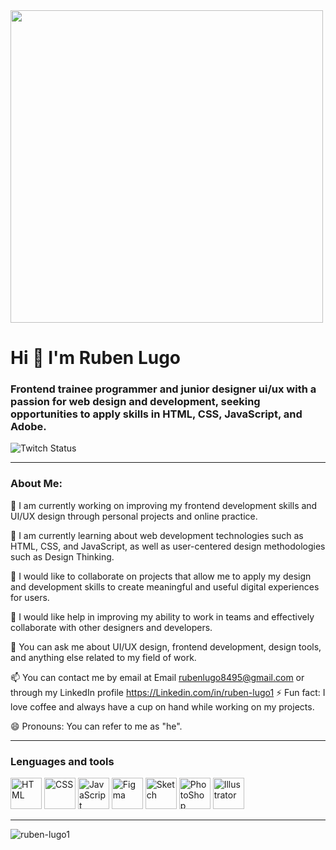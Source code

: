 
<div class="header" aling="center"> 
    <img src="https://images.unsplash.com/photo-1585366119957-e9730b6d0f60?ixlib=rb-4.0.3&ixid=MnwxMjA3fDB8MHxwaG90by1wYWdlfHx8fGVufDB8fHx8&auto=format&fit=crop&w=1171&q=80" width="500"/>

<h1 aling="center">Hi  👋  I'm Ruben Lugo</h1>
<h3 aling="center">Frontend trainee programmer and junior designer ui/ux with a passion for web design and development, seeking opportunities to apply skills in HTML, CSS, JavaScript, and Adobe.</h3>

<div id="badges" aling="center">
    <img alt="Twitch Status" src="https://img.shields.io/twitch/status/Ruben?color=green&style=plastic">
</div>

---

### About Me:

🔭 I am currently working on improving my frontend development skills and UI/UX design through personal projects and online practice.

🌱 I am currently learning about web development technologies such as HTML, CSS, and JavaScript, as well as user-centered design methodologies such as Design Thinking.

👯 I would like to collaborate on projects that allow me to apply my design and development skills to create meaningful and useful digital experiences for users.

🤔 I would like help in improving my ability to work in teams and effectively collaborate with other designers and developers.

💬 You can ask me about UI/UX design, frontend development, design tools, and anything else related to my field of work.

📫 You can contact me by email at Email rubenlugo8495@gmail.com 
   or through my LinkedIn profile https://Linkedin.com/in/ruben-lugo1
⚡ Fun fact: I love coffee and always have a cup on hand while working on my projects.

😄 Pronouns: You can refer to me as "he".

---

<h3>Lenguages and tools</h3>
<div aline="left">
<div>
<img src="https://img.icons8.com/color/1x/html-5.png" title="HTML" alt="HTML" width="50" height="50"/>
<img src="https://img.icons8.com/color/1x/css3.png" title="CSS" alt="CSS" width="50" height="50"/>
<img src="https://img.icons8.com/color/1x/javascript.png" title="JavaScript" alt="JavaScript" width="50" height="50"/>
<img src="https://img.icons8.com/fluency/1x/figma.png" title="Figma" alt="Figma" width="50" height="50"/>
<img src="https://img.icons8.com/plasticine/1x/sketch.png" title="Sketch" alt="Sketch" width="50" height="50"/>
<img src="https://img.icons8.com/color/1x/adobe-photoshop.png" title="PhotoShop" alt="PhotoShop" width="50" height="50"/>
<img src="https://img.icons8.com/color/1x/adobe-illustrator.png" title="Illustrator" alt="Illustrator" width="50" height="50"/>
</div>

---

![ruben-lugo1](https://github-readme-stats.vercel.app/api?username=ruben-lugo1&show_icons=true&theme=radical)

